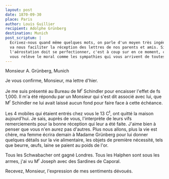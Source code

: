 ```yaml
---
layout: post
date: 1870-09-30
place: Paris
author: Louis Guillier
recipient: Adolphe Grünberg
destination: Munich
post_scriptum: |
  Ecrivez-nous quand même quelques mots, on parle d'un moyen très ingénieux qui
  va nous faciliter la réception des lettres de nos parents et amis. Si
  l'aërostation doit se perfectionner, c'est à coup sur en ce moment, car rien ne
  vous relève le moral comme les sympathies qui vous arrivent de toutes parts.
---
```


Monsieur A. Grünberg, Munich


Je vous confirme, Monsieur, ma lettre d'hier.

Je me suis présenté au Bureau de M<sup>r</sup> Schindler pour encaisser l'effet de fs
1,000. Il m'a été répondu par un Monsieur qui s'est dit associé avec lui, que
M<sup>r</sup> Schindler ne lui avait laissé aucun fond pour faire face à cette échéance.

Les 4 mobiles qui étaient entrés chez vous le 13 C<sup>t</sup>, ont quitté la maison
aujourd'hui. Je sais, auprès de vous, l'interprète de leurs vifs remerciements
pour la bonne réception qui leur a été faite. J'aime bien à penser que vous
n'en aurez pas d'autres. Plus nous allons, plus la vie est chère, ma femme
écrira demain à Madame Grünberg pour lui donner quelques détails sur la vie
alimentaire, les objets de première nécessité, tels que beurre, œufs, laine se
paient au poids de l'or.

Tous les Schwabacher ont gagné Londres. Tous les Halphen sont sous les armes,
j'ai vu M<sup>r</sup> Joseph avec des Sardines de Caporal.

Recevez, Monsieur, l'expression de mes sentiments dévoués.
